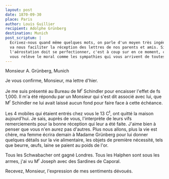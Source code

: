 ```yaml
---
layout: post
date: 1870-09-30
place: Paris
author: Louis Guillier
recipient: Adolphe Grünberg
destination: Munich
post_scriptum: |
  Ecrivez-nous quand même quelques mots, on parle d'un moyen très ingénieux qui
  va nous faciliter la réception des lettres de nos parents et amis. Si
  l'aërostation doit se perfectionner, c'est à coup sur en ce moment, car rien ne
  vous relève le moral comme les sympathies qui vous arrivent de toutes parts.
---
```


Monsieur A. Grünberg, Munich


Je vous confirme, Monsieur, ma lettre d'hier.

Je me suis présenté au Bureau de M<sup>r</sup> Schindler pour encaisser l'effet de fs
1,000. Il m'a été répondu par un Monsieur qui s'est dit associé avec lui, que
M<sup>r</sup> Schindler ne lui avait laissé aucun fond pour faire face à cette échéance.

Les 4 mobiles qui étaient entrés chez vous le 13 C<sup>t</sup>, ont quitté la maison
aujourd'hui. Je sais, auprès de vous, l'interprète de leurs vifs remerciements
pour la bonne réception qui leur a été faite. J'aime bien à penser que vous
n'en aurez pas d'autres. Plus nous allons, plus la vie est chère, ma femme
écrira demain à Madame Grünberg pour lui donner quelques détails sur la vie
alimentaire, les objets de première nécessité, tels que beurre, œufs, laine se
paient au poids de l'or.

Tous les Schwabacher ont gagné Londres. Tous les Halphen sont sous les armes,
j'ai vu M<sup>r</sup> Joseph avec des Sardines de Caporal.

Recevez, Monsieur, l'expression de mes sentiments dévoués.
